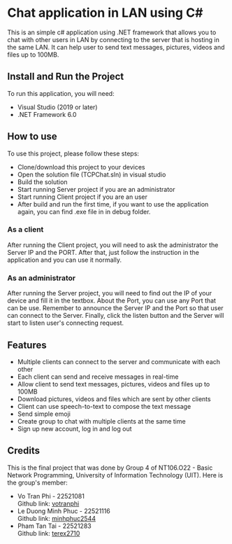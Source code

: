 # Chat application in LAN using C#

This is an simple c# application using .NET framework that allows you to chat with other users in LAN by connecting to the server that is hosting in the same LAN. It can help user to send text messages, pictures, videos and files up to 100MB.

## Install and Run the Project

To run this application, you will need:

- Visual Studio (2019 or later)
- .NET Framework 6.0

## How to use
To use this project, please follow these steps:
- Clone/download this project to your devices
- Open the solution file (TCPChat.sln) in visual studio
- Build the solution
- Start running Server project if you are an administrator
- Start running Client project if you are an user
- After build and run the first time, if you want to use the application again, you can find .exe file in in debug folder.

### As a client
After running the Client project, you will need to ask the administrator the Server IP and the PORT. After that, just follow the instruction in the application and you can use it normally.

### As an administrator

After running the Server project, you will need to find out the IP of your device and fill it in the textbox. About the Port, you can use any Port that can be use. Remember to announce the Server IP and the Port so that user can connect to the Server. Finally, click the listen button and the Server will start to listen user's connecting request.
## Features
- Multiple clients can connect to the server and communicate with each other
- Each client can send and receive messages in real-time
- Allow client to send text messages, pictures, videos and files up to 100MB
- Download pictures, videos and files which are sent by other clients
- Client can use speech-to-text to compose the text message
- Send simple emoji
- Create group to chat with multiple clients at the same time
- Sign up new account, log in and log out

## Credits
This is the final project that was done by Group 4 of NT106.O22 - Basic Network Programming, University of Information Technology (UIT). Here is the group's member:
- Vo Tran Phi - 22521081  
Github link: [votranphi](https://github.com/votranphi) 
- Le Duong Minh Phuc - 22521116  
Github link: [minhphuc2544](https://github.com/minhphuc2544)
- Pham Tan Tai - 22521283  
Github link: [terex2710](https://github.com/terex2710)
